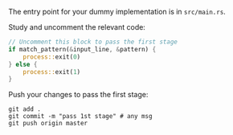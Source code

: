 The entry point for your dummy implementation is in `src/main.rs`.

Study and uncomment the relevant code: 

```rust
// Uncomment this block to pass the first stage
if match_pattern(&input_line, &pattern) {
    process::exit(0)
} else {
    process::exit(1)
}
```

Push your changes to pass the first stage:

```
git add .
git commit -m "pass 1st stage" # any msg
git push origin master
```
